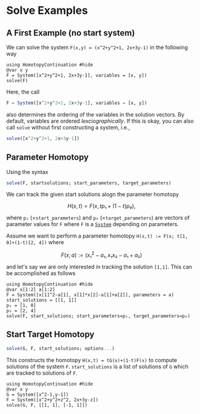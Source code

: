 # Solve Examples


## A First Example (no start system)

We can solve the system ``F(x,y) = (x^2+y^2+1, 2x+3y-1)`` in the following way

```@examples $(simple_solve)
using HomotopyContinuation #hide
@var x y
F = System([x^2+y^2+1, 2x+3y-1], variables = [x, y])
solve(F)
```

Here, the call
```julia
F = System([x^2+y^2+1, 2x+3y-1], variables = [x, y])
```
also determines the ordering of the variables in the solution vectors.
By default, variables are ordered *lexciographically*. If this is okay, you can also
call `solve` without first constructing a system, i.e.,
```julia
solve([x^2+y^2+1, 2x+3y-1])
```

## Parameter Homotopy

Using the syntax
```julia
solve(F, startsolutions; start_parameters, target_parameters)
```
We can track the given start solutions alogn the parameter homotopy
```math
H(x, t) = F(x, tp₁+(1-t)p₀),
```
where ``p₁`` (=`start_parameters`) and ``p₀`` (=`target_parameters`) are vectors of
parameter values for ``F`` where ``F`` is a [`System`](@ref) depending on parameters.

Assume we want to perform a parameter homotopy ``H(x,t) := F(x; t[1, 0]+(1-t)[2, 4])`` where
```math
F(x; a) := (x₁^2-a₁, x₁x₂-a₁+a₂)
```
and let's say we are only interested in tracking the solution ``[1,1]``.
This can be accomplished as follows
```@example
using HomotopyContinuation #hide
@var x[1:2] a[1:2]
F = System([x[1]^2-a[1], x[1]*x[2]-a[1]+a[2]], parameters = a)
start_solutions = [[1, 1]]
p₁ = [1, 0]
p₀ = [2, 4]
solve(F, start_solutions; start_parameters=p₁, target_parameters=p₀)
```


## Start Target Homotopy

```julia
solve(G, F, start_solutions; options...)
```

This constructs the homotopy ``H(x,t) = tG(x)+(1-t)F(x)`` to compute solutions of the
system `F`.
`start_solutions` is a list of solutions of `G` which are tracked to solutions of `F`.
```@example
using HomotopyContinuation #hide
@var x y
G = System([x^2-1,y-1])
F = System([x^2+y^2+z^2, 2x+3y-z])
solve(G, F, [[1, 1], [-1, 1]])
```
